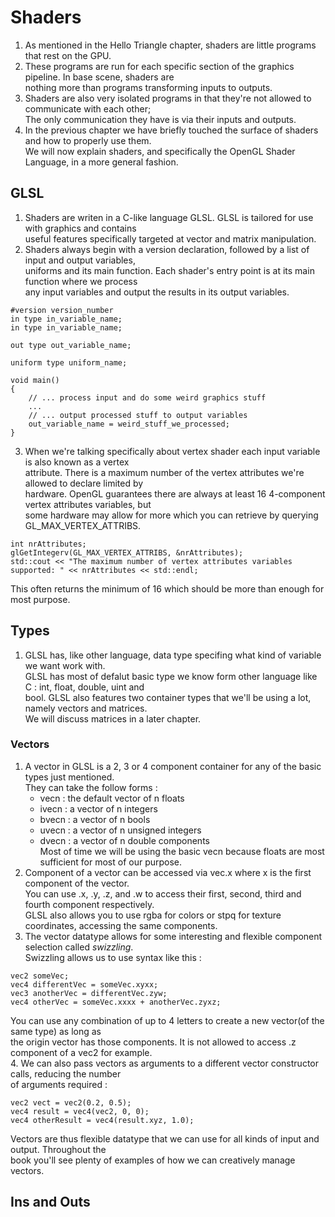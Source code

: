 # Shaders
1. As mentioned in the Hello Triangle chapter, shaders are little programs that rest on the GPU.  
2. These programs are run for each specific section of the graphics pipeline. In base scene, shaders are  
nothing more than programs transforming inputs to outputs.  
3. Shaders are also very isolated programs in that they're not allowed to communicate with each other;  
The only communication they have is via their inputs and outputs.  
4. In the previous chapter we have briefly touched the surface of shaders and how to properly use them.  
We will now explain shaders, and specifically the OpenGL Shader Language, in a more general fashion.  

## GLSL
1. Shaders are writen in a C-like language GLSL. GLSL is tailored for use with graphics and contains  
useful features specifically targeted at vector and matrix manipulation.  
2. Shaders always begin with a version declaration, followed by a list of input and output variables,  
uniforms and its main function. Each shader's entry point is at its main function where we process  
any input variables and output the results in its output variables.  
```
#version version_number
in type in_variable_name;
in type in_variable_name;

out type out_variable_name;

uniform type uniform_name;

void main()
{
    // ... process input and do some weird graphics stuff  
    ...
    // ... output processed stuff to output variables  
    out_variable_name = weird_stuff_we_processed;
}
```
3. When we're talking specifically about vertex shader each input variable is also known as a vertex  
attribute. There is a maximum number of the vertex attributes we're allowed to declare limited by  
hardware. OpenGL guarantees there are always at least 16 4-component vertex attributes variables, but  
some hardware may allow for more which you can retrieve by querying GL_MAX_VERTEX_ATTRIBS.  
```
int nrAttributes;
glGetIntegerv(GL_MAX_VERTEX_ATTRIBS, &nrAttributes);
std::cout << "The maximum number of vertex attributes variables supported: " << nrAttributes << std::endl;
```
This often returns the minimum of 16 which should be more than enough for most purpose.  

## Types
1. GLSL has, like other language, data type specifing what kind of variable we want work with.  
GLSL has most of defalut basic type we know form other language like C : int, float, double, uint and  
bool. GLSL also features two container types that we'll be using a lot, namely vectors and matrices.  
We will discuss matrices in a later chapter.  

### Vectors
1. A vector in GLSL is a 2, 3 or 4 component container for any of the basic types just mentioned.  
They can take the follow forms :  
    * vecn : the default vector of n floats  
    * ivecn : a vector of n integers  
    * bvecn : a vector of n bools  
    * uvecn : a vector of n unsigned integers  
    * dvecn : a vector of n double components  
Most of time we will be using the basic vecn because floats are most sufficient for most of our purpose.  
2. Component of a vector can be accessed via vec.x where x is the first component of the vector.  
You can use .x, .y, .z, and .w to access their first, second, third and fourth component respectively.  
GLSL also allows you to use rgba for colors or stpq for texture coordinates, accessing the same components.  
3. The vector datatype allows for some interesting and flexible component selection called *swizzling*.  
Swizzling allows us to use syntax like this :  
```
vec2 someVec;
vec4 differentVec = someVec.xyxx;
vec3 anotherVec = differentVec.zyw;
vec4 otherVec = someVec.xxxx + anotherVec.zyxz;
```
You can use any combination of up to 4 letters to create a new vector(of the same type) as long as  
the origin vector has those components. It is not allowed to access .z component of a vec2 for example.  
4. We can also pass vectors as arguments to a different vector constructor calls, reducing the number  
of arguments required :  
```
vec2 vect = vec2(0.2, 0.5);
vec4 result = vec4(vec2, 0, 0);
vec4 otherResult = vec4(result.xyz, 1.0);
```
Vectors are thus flexible datatype that we can use for all kinds of input and output. Throughout the  
book you'll see plenty of examples of how we can creatively manage vectors.  

## Ins and Outs

